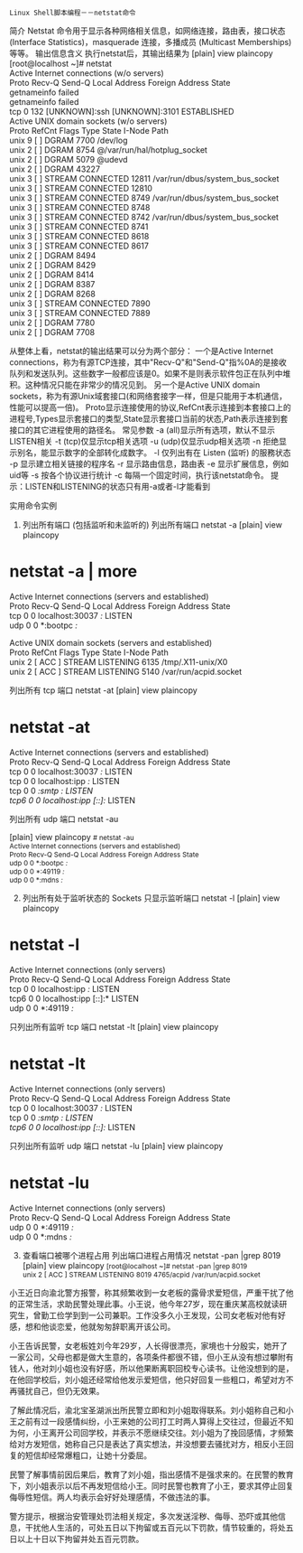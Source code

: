 	Linux Shell脚本编程－－netstat命令

简介
Netstat 命令用于显示各种网络相关信息，如网络连接，路由表，接口状态 (Interface Statistics)，masquerade 连接，多播成员 (Multicast Memberships) 等等。
输出信息含义
执行netstat后，其输出结果为
[plain] view plaincopy
[root@localhost ~]# netstat  
Active Internet connections (w/o servers)  
Proto Recv-Q Send-Q Local Address               Foreign Address             State        
getnameinfo failed  
getnameinfo failed  
tcp        0    132 [UNKNOWN]:ssh               [UNKNOWN]:3101              ESTABLISHED   
Active UNIX domain sockets (w/o servers)  
Proto RefCnt Flags       Type       State         I-Node Path  
unix  9      [ ]         DGRAM                    7700   /dev/log  
unix  2      [ ]         DGRAM                    8754   @/var/run/hal/hotplug_socket  
unix  2      [ ]         DGRAM                    5079   @udevd  
unix  2      [ ]         DGRAM                    43227    
unix  3      [ ]         STREAM     CONNECTED     12811  /var/run/dbus/system_bus_socket  
unix  3      [ ]         STREAM     CONNECTED     12810    
unix  3      [ ]         STREAM     CONNECTED     8749   /var/run/dbus/system_bus_socket  
unix  3      [ ]         STREAM     CONNECTED     8748     
unix  3      [ ]         STREAM     CONNECTED     8742   /var/run/dbus/system_bus_socket  
unix  3      [ ]         STREAM     CONNECTED     8741     
unix  3      [ ]         STREAM     CONNECTED     8618     
unix  3      [ ]         STREAM     CONNECTED     8617     
unix  2      [ ]         DGRAM                    8494     
unix  2      [ ]         DGRAM                    8429     
unix  2      [ ]         DGRAM                    8414     
unix  2      [ ]         DGRAM                    8387     
unix  2      [ ]         DGRAM                    8268     
unix  3      [ ]         STREAM     CONNECTED     7890     
unix  3      [ ]         STREAM     CONNECTED     7889     
unix  2      [ ]         DGRAM                    7780     
unix  2      [ ]         DGRAM                    7708   

从整体上看，netstat的输出结果可以分为两个部分：
一个是Active Internet connections，称为有源TCP连接，其中"Recv-Q"和"Send-Q"指%0A的是接收队列和发送队列。这些数字一般都应该是0。如果不是则表示软件包正在队列中堆积。这种情况只能在非常少的情况见到。
另一个是Active UNIX domain sockets，称为有源Unix域套接口(和网络套接字一样，但是只能用于本机通信，性能可以提高一倍)。
Proto显示连接使用的协议,RefCnt表示连接到本套接口上的进程号,Types显示套接口的类型,State显示套接口当前的状态,Path表示连接到套接口的其它进程使用的路径名。
常见参数
-a (all)显示所有选项，默认不显示LISTEN相关
-t (tcp)仅显示tcp相关选项
-u (udp)仅显示udp相关选项
-n 拒绝显示别名，能显示数字的全部转化成数字。
-l 仅列出有在 Listen (监听) 的服務状态
-p 显示建立相关链接的程序名
-r 显示路由信息，路由表
-e 显示扩展信息，例如uid等
-s 按各个协议进行统计
-c 每隔一个固定时间，执行该netstat命令。
提示：LISTEN和LISTENING的状态只有用-a或者-l才能看到
 
实用命令实例
1. 列出所有端口 (包括监听和未监听的)
  列出所有端口 netstat -a
[plain] view plaincopy
# netstat -a | more  
 Active Internet connections (servers and established)  
 Proto Recv-Q Send-Q Local Address           Foreign Address         State  
 tcp        0      0 localhost:30037         *:*                     LISTEN  
 udp        0      0 *:bootpc                *:*  
   
Active UNIX domain sockets (servers and established)  
 Proto RefCnt Flags       Type       State         I-Node   Path  
 unix  2      [ ACC ]     STREAM     LISTENING     6135     /tmp/.X11-unix/X0  
 unix  2      [ ACC ]     STREAM     LISTENING     5140     /var/run/acpid.socket  

  列出所有 tcp 端口 netstat -at
[plain] view plaincopy
# netstat -at  
 Active Internet connections (servers and established)  
 Proto Recv-Q Send-Q Local Address           Foreign Address         State  
 tcp        0      0 localhost:30037         *:*                     LISTEN  
 tcp        0      0 localhost:ipp           *:*                     LISTEN  
 tcp        0      0 *:smtp                  *:*                     LISTEN  
 tcp6       0      0 localhost:ipp           [::]:*                  LISTEN  

  列出所有 udp 端口 netstat -au
 
[plain] view plaincopy
<span style="font-size:12px;"># netstat -au  
 Active Internet connections (servers and established)  
 Proto Recv-Q Send-Q Local Address           Foreign Address         State  
 udp        0      0 *:bootpc                *:*  
 udp        0      0 *:49119                 *:*  
 udp        0      0 *:mdns                  *:*  
</span>  

2. 列出所有处于监听状态的 Sockets
  只显示监听端口 netstat -l
[plain] view plaincopy
# netstat -l  
 Active Internet connections (only servers)  
 Proto Recv-Q Send-Q Local Address           Foreign Address         State  
 tcp        0      0 localhost:ipp           *:*                     LISTEN  
 tcp6       0      0 localhost:ipp           [::]:*                  LISTEN  
 udp        0      0 *:49119                 *:*  
 
  只列出所有监听 tcp 端口 netstat -lt
[plain] view plaincopy
# netstat -lt  
 Active Internet connections (only servers)  
 Proto Recv-Q Send-Q Local Address           Foreign Address         State  
 tcp        0      0 localhost:30037         *:*                     LISTEN  
 tcp        0      0 *:smtp                  *:*                     LISTEN  
 tcp6       0      0 localhost:ipp           [::]:*                  LISTEN  

  只列出所有监听 udp 端口 netstat -lu
[plain] view plaincopy
# netstat -lu  
 Active Internet connections (only servers)  
 Proto Recv-Q Send-Q Local Address           Foreign Address         State  
 udp        0      0 *:49119                 *:*  
 udp        0      0 *:mdns                  *:*  

 
3. 查看端口被哪个进程占用
列出端口进程占用情况 netstat -pan |grep 8019
[plain] view plaincopy
<span style="font-size:12px;">[root@localhost ~]# netstat -pan |grep 8019  
unix  2      [ ACC ]     STREAM     LISTENING     8019   4765/acpid          /var/run/acpid.socket</span>  




小王近日向渝北警方报警，称其频繁收到一女老板的露骨求爱短信，严重干扰了他的正常生活，求助民警处理此事。小王说，他今年27岁，现在重庆某高校就读研究生，曾勤工俭学到到一公司兼职。工作没多久小王发现，公司女老板对他有好感，想和他谈恋爱，他就匆匆辞职离开该公司。

小王告诉民警，女老板姓刘今年29岁，人长得很漂亮，家境也十分殷实，她开了一家公司，父母也都是做大生意的，各项条件都很不错，但小王从没有想过攀附有钱人，他对刘小姐也没有好感，所以他果断离职回校专心读书。让他没想到的是，在他回学校后，刘小姐还经常给他发示爱短信，他只好回复一些粗口，希望对方不再骚扰自己，但仍无效果。

了解此情况后，渝北宝圣湖派出所民警立即和刘小姐取得联系。刘小姐称自己和小王之前有过一段感情纠纷，小王来她的公司打工时两人算得上交往过，但最近不知为何，小王离开公司回学校，并表示不愿继续交往。刘小姐为了挽回感情，才频繁给对方发短信，她称自己只是表达了真实想法，并没想要去骚扰对方，相反小王回复的短信却经常爆粗口，让她十分委屈。

民警了解事情前因后果后，教育了刘小姐，指出感情不是强求来的。在民警的教育下，刘小姐表示以后不再发短信给小王。同时民警也教育了小王，要求其停止回复侮辱性短信。两人均表示会好好处理感情，不做违法的事。

警方提示，根据治安管理处罚法相关规定，多次发送淫秽、侮辱、恐吓或其他信息，干扰他人生活的，可处五日以下拘留或五百元以下罚款，情节较重的，将处五日以上十日以下拘留并处五百元罚款。